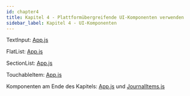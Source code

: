 ```yaml
---
id: chapter4
title: Kapitel 4 - Plattformübergreifende UI-Komponenten verwenden
sidebar_label: Kapitel 4 - UI-Komponenten
---
```


TextInput: [App.js](assets/chapter4/TextInput/App.js)  

FlatList: [App.js](assets/chapter4/FlatList/App.js)  

SectionList: [App.js](assets/chapter4/SectionList/App.js)  

TouchableItem: [App.js](assets/chapter4/TouchableItem/App.js)  

Komponenten am Ende des Kapitels: [App.js](assets/chapter4/App.js) und [JournalItems.js](assets/chapter4/JournalItems.js)

